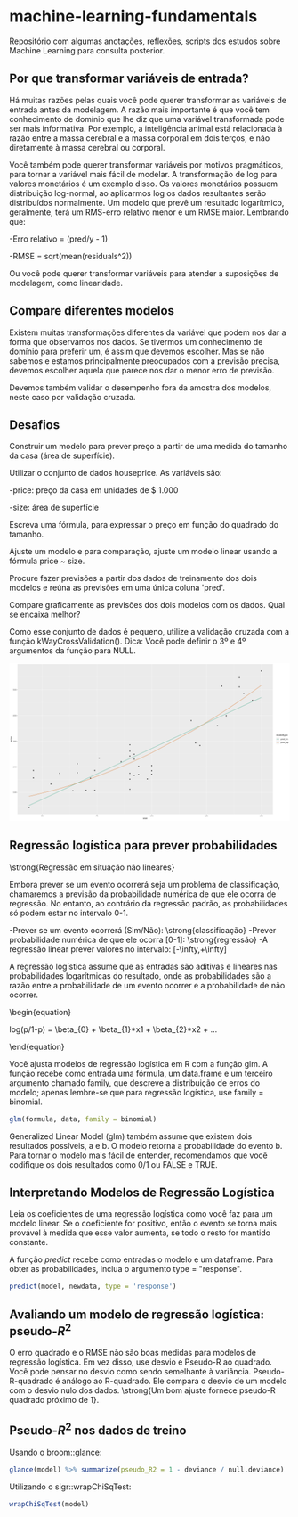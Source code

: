 # machine-learning-fundamentals

Repositório com algumas anotações, reflexões, scripts dos estudos sobre Machine Learning para consulta posterior.

## Por que transformar variáveis de entrada?

Há muitas razões pelas quais você pode querer transformar as variáveis de entrada antes da modelagem. A razão mais importante é que você tem conhecimento de domínio que lhe diz que uma variável transformada pode ser mais informativa. Por exemplo, a inteligência animal está relacionada à razão entre a massa cerebral e a massa corporal em dois terços, e não diretamente à massa cerebral ou corporal. 

Você também pode querer transformar variáveis por motivos pragmáticos, para tornar a variável mais fácil de modelar. A transformação de log para valores monetários é um exemplo disso. Os valores monetários possuem distribuição log-normal, ao aplicarmos log os dados resultantes serão distribuídos normalmente. Um modelo que prevê um resultado logarítmico, geralmente, terá um RMS-erro relativo menor e um RMSE maior. Lembrando que: 

-Erro relativo = (pred/y - 1)   

-RMSE = sqrt(mean(residuals^2))

Ou você pode querer transformar variáveis para atender a suposições de modelagem, como linearidade.

## Compare diferentes modelos 
Existem muitas transformações diferentes da variável que podem nos dar a forma que observamos nos dados. Se tivermos um conhecimento de domínio para preferir um, é assim que devemos escolher. Mas se não sabemos e estamos principalmente preocupados com a previsão precisa, devemos escolher aquela que parece nos dar o menor erro de previsão.

Devemos também validar o desempenho fora da amostra dos modelos, neste caso por validação cruzada. 


## Desafios

Construir um modelo para prever preço a partir de uma medida do tamanho da casa (área de superfície). 

Utilizar o conjunto de dados houseprice. As variáveis são:

-price: preço da casa em unidades de $ 1.000   

-size: área de superfície

Escreva uma fórmula, para expressar o preço em função do quadrado do tamanho. 

Ajuste um modelo e para comparação, ajuste um modelo linear usando a fórmula price ~ size.

Procure fazer previsões a partir dos dados de treinamento dos dois modelos e reúna as previsões em uma única coluna 'pred'.

Compare graficamente as previsões dos dois modelos com os dados. Qual se encaixa melhor?

Como esse conjunto de dados é pequeno, utilize a validação cruzada com a função kWayCrossValidation(). Dica: Você pode definir o 3º e 4º argumentos da função para NULL.

![image](www/plot.png)


## Regressão logística para prever probabilidades

\strong{Regressão em situação não lineares}

Embora prever se um evento ocorrerá seja um problema de classificação, chamaremos a previsão da probabilidade numérica de que ele ocorra de regressão. No entanto, ao contrário da regressão padrão, as probabilidades só podem estar no intervalo 0-1.

-Prever se um evento ocorrerá (Sim/Não): \strong{classificação}
-Prever probabilidade numérica de que ele ocorra [0-1]: \strong{regressão}
-A regressão linear prever valores no intervalo: [-\infty,+\infty]

A regressão logística assume que as entradas são aditivas e lineares nas probabilidades logarítmicas do resultado, onde as probabilidades são a razão entre a probabilidade de um evento ocorrer e a probabilidade de não ocorrer. 

\begin{equation}

log(p/1-p) = \beta_{0} + \beta_{1}*x1 + \beta_{2}*x2 + ...

\end{equation}

Você ajusta modelos de regressão logística em R com a função glm. A função recebe como entrada uma fórmula, um data.frame e um terceiro argumento chamado family, que descreve a distribuição de erros do modelo; apenas lembre-se que para regressão logística, use family = binomial.

```r
glm(formula, data, family = binomial)
```

Generalized Linear Model (glm) também assume que existem dois resultados possíveis, a e b. O modelo retorna a probabilidade do evento b. Para tornar o modelo mais fácil de entender, recomendamos que você codifique os dois resultados como 0/1 ou FALSE e TRUE.


## Interpretando Modelos de Regressão Logística

Leia os coeficientes de uma regressão logística como você faz para um modelo linear. Se o coeficiente for positivo, então o evento se torna mais provável à medida que esse valor aumenta, se todo o resto for mantido constante.

A função *predict* recebe como entradas o modelo e um dataframe. Para obter as probabilidades, inclua o argumento type = "response".

```r
predict(model, newdata, type = 'response')
```

## Avaliando um modelo de regressão logística: pseudo-$R^2$

O erro quadrado e o RMSE não são boas medidas para modelos de regressão logística. Em vez disso, use desvio e Pseudo-R ao quadrado. Você pode pensar no desvio como sendo semelhante à variância. Pseudo-R-quadrado é análogo ao R-quadrado. Ele compara o desvio de um modelo com o desvio nulo dos dados. \strong{Um bom ajuste fornece pseudo-R quadrado próximo de 1}.


## Pseudo-$R^{2}$ nos dados de treino

Usando o broom::glance:

```r
glance(model) %>% summarize(pseudo_R2 = 1 - deviance / null.deviance)
```

Utilizando o sigr::wrapChiSqTest:

```r
wrapChiSqTest(model) 
```


